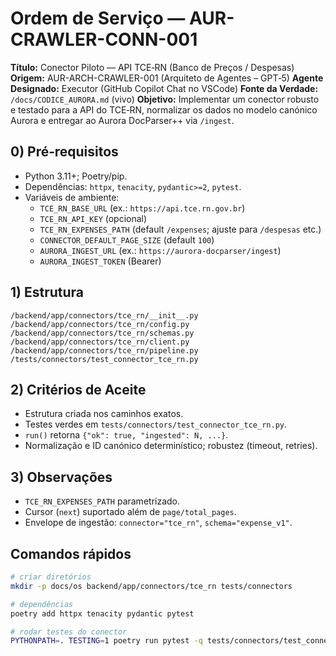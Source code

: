 # Ordem de Serviço — AUR-CRAWLER-CONN-001
**Título:** Conector Piloto — API TCE‑RN (Banco de Preços / Despesas)
**Origem:** AUR-ARCH-CRAWLER-001 (Arquiteto de Agentes – GPT‑5)
**Agente Designado:** Executor (GitHub Copilot Chat no VSCode)
**Fonte da Verdade:** `/docs/CODICE_AURORA.md` (vivo)
**Objetivo:** Implementar um conector robusto e testado para a API do TCE‑RN, normalizar os dados no modelo canónico Aurora e entregar ao Aurora DocParser++ via `/ingest`.

## 0) Pré‑requisitos
- Python 3.11+; Poetry/pip.
- Dependências: `httpx`, `tenacity`, `pydantic>=2`, `pytest`.
- Variáveis de ambiente:
  - `TCE_RN_BASE_URL` (ex.: `https://api.tce.rn.gov.br`)
  - `TCE_RN_API_KEY` (opcional)
  - `TCE_RN_EXPENSES_PATH` (default `/expenses`; ajuste para `/despesas` etc.)
  - `CONNECTOR_DEFAULT_PAGE_SIZE` (default `100`)
  - `AURORA_INGEST_URL` (ex.: `https://aurora-docparser/ingest`)
  - `AURORA_INGEST_TOKEN` (Bearer)

## 1) Estrutura

```
/backend/app/connectors/tce_rn/__init__.py
/backend/app/connectors/tce_rn/config.py
/backend/app/connectors/tce_rn/schemas.py
/backend/app/connectors/tce_rn/client.py
/backend/app/connectors/tce_rn/pipeline.py
/tests/connectors/test_connector_tce_rn.py
```

## 2) Critérios de Aceite
- Estrutura criada nos caminhos exatos.
- Testes verdes em `tests/connectors/test_connector_tce_rn.py`.
- `run()` retorna `{"ok": true, "ingested": N, ...}`.
- Normalização e ID canónico determinístico; robustez (timeout, retries).

## 3) Observações
- `TCE_RN_EXPENSES_PATH` parametrizado.
- Cursor (`next`) suportado além de `page/total_pages`.
- Envelope de ingestão: `connector="tce_rn"`, `schema="expense_v1"`.

## Comandos rápidos

```bash
# criar diretórios
mkdir -p docs/os backend/app/connectors/tce_rn tests/connectors

# dependências
poetry add httpx tenacity pydantic pytest

# rodar testes do conector
PYTHONPATH=. TESTING=1 poetry run pytest -q tests/connectors/test_connector_tce_rn.py
```

